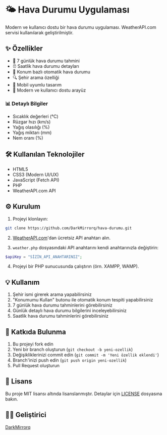 # 🌤️ Hava Durumu Uygulaması

Modern ve kullanıcı dostu bir hava durumu uygulaması. WeatherAPI.com servisi kullanılarak geliştirilmiştir.

## ✨ Özellikler

- 📅 7 günlük hava durumu tahmini
- ⏰ Saatlik hava durumu detayları
- 📍 Konum bazlı otomatik hava durumu
- 🔍 Şehir arama özelliği
- 📱 Mobil uyumlu tasarım
- 🌈 Modern ve kullanıcı dostu arayüz

### 📊 Detaylı Bilgiler

- Sıcaklık değerleri (°C)
- Rüzgar hızı (km/s)
- Yağış olasılığı (%)
- Yağış miktarı (mm)
- Nem oranı (%)

## 🛠️ Kullanılan Teknolojiler

- HTML5
- CSS3 (Modern UI/UX)
- JavaScript (Fetch API)
- PHP
- WeatherAPI.com API

## ⚙️ Kurulum

1. Projeyi klonlayın:

```bash
git clone https://github.com/DarkMirrorq/hava-durumu.git
```

2. [WeatherAPI.com](https://www.weatherapi.com)'dan ücretsiz API anahtarı alın.

3. `weather.php` dosyasındaki API anahtarını kendi anahtarınızla değiştirin:

```php
$apiKey = "SİZİN_API_ANAHTARINIZ";
```

4. Projeyi bir PHP sunucusunda çalıştırın (örn. XAMPP, WAMP).

## 💡 Kullanım

1. Şehir ismi girerek arama yapabilirsiniz
2. "Konumumu Kullan" butonu ile otomatik konum tespiti yapabilirsiniz
3. 7 günlük hava durumu tahminlerini görebilirsiniz
4. Günlük detaylı hava durumu bilgilerini inceleyebilirsiniz
5. Saatlik hava durumu tahminlerini görebilirsiniz

## 🤝 Katkıda Bulunma

1. Bu projeyi fork edin
2. Yeni bir branch oluşturun (`git checkout -b yeni-ozellik`)
3. Değişikliklerinizi commit edin (`git commit -m 'Yeni özellik eklendi'`)
4. Branch'inizi push edin (`git push origin yeni-ozellik`)
5. Pull Request oluşturun

## 📝 Lisans

Bu proje MIT lisansı altında lisanslanmıştır. Detaylar için [LICENSE](LICENSE) dosyasına bakın.

## 👨‍💻 Geliştirici

[DarkMirrorq](https://github.com/DarkMirrorq)

